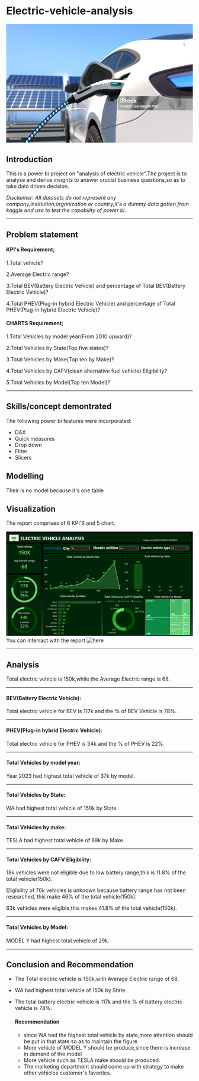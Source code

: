 # Electric-vehicle-analysis
![](https://github.com/smartalyst/Electric-vehicle-analysis/blob/main/Elect%20pht%20image%201.jpg)
## Introduction
This is a power bi project on "analysis of electric vehicle".The project is to analyse and derive insights to answer crucial business questions,so as to take data driven decision. 

_*Disclaimer*_: _All datasets do not represent any company,institution,organization or country,it's a dummy data gotten from kaggle and use to test the capability of power bi_.

---
## Problem statement

#### KPI's Requirement;

1.Total vehicle?

2.Average Electric range?

3.Total BEV(Battery Electric Vehicle) and percentage of Total BEV(Battery Electric Vehicle)?

4.Total PHEV(Plug-in hybrid Electric Vehicle) and percentage of Total PHEV(Plug-in hybrid Electric Vehicle)?

#### CHARTS Requirement;

1.Total Vehicles by model year(From 2010 upward)?

2.Total Vehicles by State(Top five states)?

3.Total Vehicles by Make(Top ten by Make)?

4.Total Vehicles by CAFV(clean alternative fuel vehicle) Eligibility?

5.Total Vehicles by Model(Top ten Model)?

---
## Skills/concept demontrated
The following power bi features were incorporated:
- DAX
- Quick measures
- Drop down
- Filter
- Slicers
  
## Modelling
Their is no model because it's one table

## Visualization
The report comprises of 6 KPI'S  and 5 chart.

![](https://github.com/smartalyst/Electric-vehicle-analysis/blob/main/Electric%20vehicle%20image%20output.PNG)
You can interract with the report ![here]()

---
## Analysis
Total electric vehicle is 150k,while the Average Electric range is 68.

---
#### BEV(Battery Electric Vehicle):
Total electric vehicle for BEV is 117k and the % of BEV Vehicle is 78%.

---
#### PHEV(Plug-in hybrid Electric Vehicle):
Total electric vehicle for PHEV is 34k and the % of PHEV is 22%.

---
#### Total Vehicles by model year:
Year 2023 had highest total vehicle of 37k by model.

---
#### Total Vehicles by State:
WA had highest total vehicle of 150k by State.

---
#### Total Vehicles by make:
TESLA had highest total vehicle of 69k by Make.

---
#### Total Vehicles by CAFV Eligibility:
18k vehicles were not eligible due to low battery range,this is 11.8% of the total vehicle(150k).

Eligibility of 70k vehicles is unknown because battery range has not been researched, this make 46% of the total vehicle(150k).

63k vehicles were  eligible,this makes 41.8% of the total vehicle(150k).

---
#### Total Vehicles by Model:
MODEL Y had highest total vehicle of 29k.

---
## Conclusion and Recommendation
- The Total electric vehicle is 150k,with Average Electric range of 68.
- WA had highest total vehicle of 150k by State.
- The total battery electric vehicle is 117k and the % of battery electric vehicle is 78%.
  
  #### Recommendation
  - since WA had the highest total vehicle by state,more attention should be put in that state so as to maintain the figure
  - More vehicle of MODEL Y should be produce,since there is increase in demand of the model
  - More vehicle such as TESLA make should be produced.
  - The marketing department should come up with strategy to make other vehicles customer's favorites.























